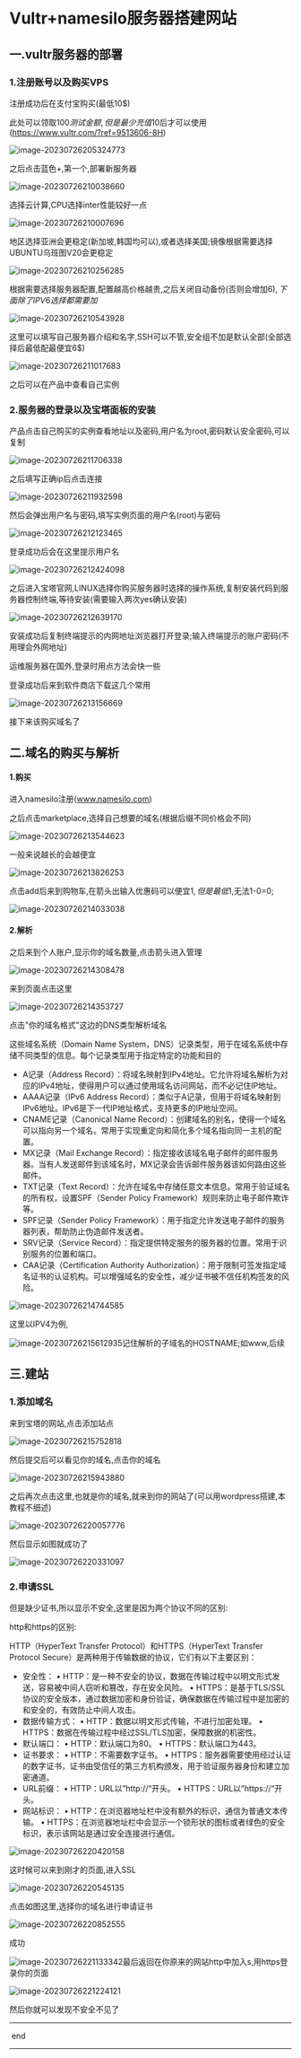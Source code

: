 # Vultr+namesilo服务器搭建网站

## 一.vultr服务器的部署

### 1.注册账号以及购买VPS

注册成功后在支付宝购买(最低10$)

此处可以领取100$测试金额,但是最少充值10$后才可以使用 (https://www.vultr.com/?ref=9513606-8H)

![image-20230726205324773](https://cdn.jsdelivr.net/gh/vegetabledog5058/photo/md/202307262053916.png)

之后点击蓝色+,第一个,部署新服务器

![image-20230726210038660](https://cdn.jsdelivr.net/gh/vegetabledog5058/photo/md/202307262100781.png)

选择云计算,CPU选择inter性能较好一点

![image-20230726210007696](https://cdn.jsdelivr.net/gh/vegetabledog5058/photo/md/202307262100799.png)

地区选择亚洲会更稳定(新加坡,韩国均可以),或者选择美国;镜像根据需要选择UBUNTU乌班图V20会更稳定

![image-20230726210256285](https://cdn.jsdelivr.net/gh/vegetabledog5058/photo/md/202307262102376.png)

根据需要选择服务器配置,配置越高价格越贵,之后关闭自动备份(否则会增加6$),下面除了IPV6选择都需要加$

![image-20230726210543928](https://cdn.jsdelivr.net/gh/vegetabledog5058/photo/md/202307262105996.png)



这里可以填写自己服务器介绍和名字,SSH可以不管,安全组不加是默认全部(全部选择后最低配最便宜6$)

![image-20230726211017683](https://cdn.jsdelivr.net/gh/vegetabledog5058/photo/md/202307262110761.png)

之后可以在产品中查看自己实例

### 2.服务器的登录以及宝塔面板的安装

产品点击自己购买的实例查看地址以及密码,用户名为root,密码默认安全密码,可以复制

![image-20230726211706338](https://cdn.jsdelivr.net/gh/vegetabledog5058/photo/md/202307262117477.png)

之后填写正确ip后点击连接

![image-20230726211932598](https://cdn.jsdelivr.net/gh/vegetabledog5058/photo/md/202307262119694.png)

然后会弹出用户名与密码,填写实例页面的用户名(root)与密码

![image-20230726212123465](https://cdn.jsdelivr.net/gh/vegetabledog5058/photo/md/202307262121539.png)

登录成功后会在这里提示用户名

![image-20230726212424098](https://cdn.jsdelivr.net/gh/vegetabledog5058/photo/md/202307262124162.png)

之后进入宝塔官网,LINUX选择你购买服务器时选择的操作系统,复制安装代码到服务器控制终端,等待安装(需要输入两次yes确认安装)

![image-20230726212639170](https://cdn.jsdelivr.net/gh/vegetabledog5058/photo/md/202307262126294.png)

安装成功后复制终端提示的内网地址浏览器打开登录;输入终端提示的账户密码(不用理会外网地址)

运维服务器在国外,登录时用点方法会快一些

登录成功后来到软件商店下载这几个常用

![image-20230726213156669](https://cdn.jsdelivr.net/gh/vegetabledog5058/photo/md/202307262131782.png)

接下来该购买域名了

## 二.域名的购买与解析

#### 1.购买

进入namesilo注册(www.namesilo.com)

之后点击marketplace,选择自己想要的域名(根据后缀不同价格会不同)

![image-20230726213544623](https://cdn.jsdelivr.net/gh/vegetabledog5058/photo/md/202307262135807.png)

一般来说越长的会越便宜

![image-20230726213826253](https://cdn.jsdelivr.net/gh/vegetabledog5058/photo/md/202307262138393.png)

点击add后来到购物车,在箭头出输入优惠码可以便宜1$,但是最低1$,无法1-0=0;

![image-20230726214033038](https://cdn.jsdelivr.net/gh/vegetabledog5058/photo/md/202307262140260.png)

#### 2.解析

之后来到个人账户,显示你的域名数量,点击箭头进入管理

![image-20230726214308478](https://cdn.jsdelivr.net/gh/vegetabledog5058/photo/md/202307262143588.png)

来到页面点击这里

![image-20230726214353727](https://cdn.jsdelivr.net/gh/vegetabledog5058/photo/md/202307262143761.png)

点击"你的域名格式"这边的DNS类型解析域名

这些域名系统（Domain Name System，DNS）记录类型，用于在域名系统中存储不同类型的信息。每个记录类型用于指定特定的功能和目的

- A记录（Address Record）：将域名映射到IPv4地址。它允许将域名解析为对应的IPv4地址，使得用户可以通过使用域名访问网站，而不必记住IP地址。
- AAAA记录（IPv6 Address Record）：类似于A记录，但用于将域名映射到IPv6地址。IPv6是下一代IP地址格式，支持更多的IP地址空间。
- CNAME记录（Canonical Name Record）：创建域名的别名，使得一个域名可以指向另一个域名。常用于实现重定向和简化多个域名指向同一主机的配置。
- MX记录（Mail Exchange Record）：指定接收该域名电子邮件的邮件服务器。当有人发送邮件到该域名时，MX记录会告诉邮件服务器该如何路由这些邮件。
- TXT记录（Text Record）：允许在域名中存储任意文本信息。常用于验证域名的所有权，设置SPF（Sender Policy Framework）规则来防止电子邮件欺诈等。
- SPF记录（Sender Policy Framework）：用于指定允许发送电子邮件的服务器列表，帮助防止伪造邮件发送者。
- SRV记录（Service Record）：指定提供特定服务的服务器的位置。常用于识别服务的位置和端口。
- CAA记录（Certification Authority Authorization）：用于限制可签发指定域名证书的认证机构。可以增强域名的安全性，减少证书被不信任机构签发的风险。 

![image-20230726214744585](https://cdn.jsdelivr.net/gh/vegetabledog5058/photo/md/202307262147709.png)

这里以IPV4为例,

![image-20230726215612935](https://cdn.jsdelivr.net/gh/vegetabledog5058/photo/md/202307262156994.png)记住解析的子域名的HOSTNAME;如www,后续

## 三.建站

### 1.添加域名

来到宝塔的网站,点击添加站点

![image-20230726215752818](https://cdn.jsdelivr.net/gh/vegetabledog5058/photo/md/202307262157904.png)

然后提交后可以看见你的域名,点击你的域名

![image-20230726215943880](https://cdn.jsdelivr.net/gh/vegetabledog5058/photo/md/202307262159924.png)

之后再次点击这里,也就是你的域名,就来到你的网站了(可以用wordpress搭建,本教程不细述)

![image-20230726220057776](https://cdn.jsdelivr.net/gh/vegetabledog5058/photo/md/202307262200850.png)

然后显示如图就成功了

![image-20230726220331097](https://cdn.jsdelivr.net/gh/vegetabledog5058/photo/md/202307262203204.png)

### 2.申请SSL

但是缺少证书,所以显示不安全,这里是因为两个协议不同的区别:

http和https的区别:

HTTP（HyperText Transfer Protocol）和HTTPS（HyperText Transfer Protocol Secure）是两种用于传输数据的协议，它们有以下主要区别：

- 安全性：
  •	HTTP：是一种不安全的协议，数据在传输过程中以明文形式发送，容易被中间人窃听和篡改，存在安全风险。
  •	HTTPS：是基于TLS/SSL协议的安全版本，通过数据加密和身份验证，确保数据在传输过程中是加密的和安全的，有效防止中间人攻击。
- 数据传输方式：
  •	HTTP：数据以明文形式传输，不进行加密处理。
  •	HTTPS：数据在传输过程中经过SSL/TLS加密，保障数据的机密性。
- 默认端口：
  •	HTTP：默认端口为80。
  •	HTTPS：默认端口为443。
- 证书要求：
  •	HTTP：不需要数字证书。
  •	HTTPS：服务器需要使用经过认证的数字证书，证书由受信任的第三方机构颁发，用于验证服务器身份和建立加密通道。
- URL前缀：
  •	HTTP：URL以”http://“开头。
  •	HTTPS：URL以”https://“开头。
- 网站标识：
  •	HTTP：在浏览器地址栏中没有额外的标识，通信为普通文本传输。
  •	HTTPS：在浏览器地址栏中会显示一个锁形状的图标或者绿色的安全标识，表示该网站是通过安全连接进行通信。



![image-20230726220420158](https://cdn.jsdelivr.net/gh/vegetabledog5058/photo/md/202307262204273.png)

这时候可以来到刚才的页面,进入SSL

![image-20230726220545135](https://cdn.jsdelivr.net/gh/vegetabledog5058/photo/md/202307262205201.png)



点击如图这里,选择你的域名进行申请证书

![image-20230726220852555](https://cdn.jsdelivr.net/gh/vegetabledog5058/photo/md/202307262208618.png)



成功

![image-20230726221133342](https://cdn.jsdelivr.net/gh/vegetabledog5058/photo/md/202307262211383.png)最后返回在你原来的网站http中加入s,用https登录你的页面

![image-20230726221224121](https://cdn.jsdelivr.net/gh/vegetabledog5058/photo/md/202307262212151.png)

然后你就可以发现不安全不见了



------

​                                                                                 end

------

